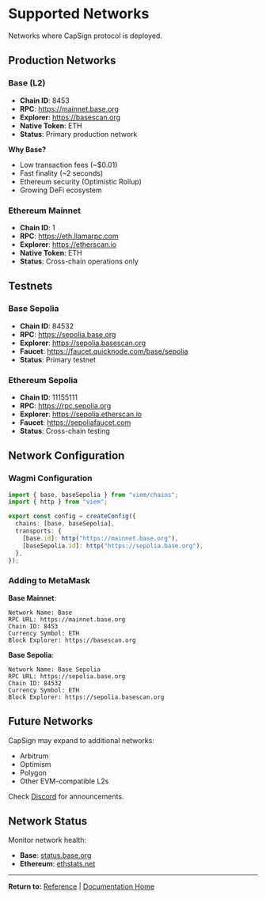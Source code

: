 # Supported Networks

Networks where CapSign protocol is deployed.

## Production Networks

### Base (L2)

- **Chain ID**: 8453
- **RPC**: https://mainnet.base.org
- **Explorer**: https://basescan.org
- **Native Token**: ETH
- **Status**: Primary production network

**Why Base?**
- Low transaction fees (~$0.01)
- Fast finality (~2 seconds)
- Ethereum security (Optimistic Rollup)
- Growing DeFi ecosystem

### Ethereum Mainnet

- **Chain ID**: 1
- **RPC**: https://eth.llamarpc.com
- **Explorer**: https://etherscan.io
- **Native Token**: ETH
- **Status**: Cross-chain operations only

## Testnets

### Base Sepolia

- **Chain ID**: 84532
- **RPC**: https://sepolia.base.org
- **Explorer**: https://sepolia.basescan.org
- **Faucet**: https://faucet.quicknode.com/base/sepolia
- **Status**: Primary testnet

### Ethereum Sepolia

- **Chain ID**: 11155111
- **RPC**: https://rpc.sepolia.org
- **Explorer**: https://sepolia.etherscan.io
- **Faucet**: https://sepoliafaucet.com
- **Status**: Cross-chain testing

## Network Configuration

### Wagmi Configuration

```typescript
import { base, baseSepolia } from "viem/chains";
import { http } from "viem";

export const config = createConfig({
  chains: [base, baseSepolia],
  transports: {
    [base.id]: http("https://mainnet.base.org"),
    [baseSepolia.id]: http("https://sepolia.base.org"),
  },
});
```

### Adding to MetaMask

**Base Mainnet**:
```
Network Name: Base
RPC URL: https://mainnet.base.org
Chain ID: 8453
Currency Symbol: ETH
Block Explorer: https://basescan.org
```

**Base Sepolia**:
```
Network Name: Base Sepolia
RPC URL: https://sepolia.base.org
Chain ID: 84532
Currency Symbol: ETH
Block Explorer: https://sepolia.basescan.org
```

## Future Networks

CapSign may expand to additional networks:

- Arbitrum
- Optimism
- Polygon
- Other EVM-compatible L2s

Check [Discord](https://discord.gg/gSmnZ9wmNv) for announcements.

## Network Status

Monitor network health:

- **Base**: [status.base.org](https://status.base.org)
- **Ethereum**: [ethstats.net](https://ethstats.net)

---

**Return to:** [Reference](/reference/) | [Documentation Home](/)

